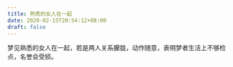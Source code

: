 ```yaml
---
title: 熟悉的女人在一起
date: 2020-02-15T20:54:12+08:00
draft: false
---
```


梦见熟悉的女人在一起，若是两人关系朦胧，动作随意，表明梦者生活上不够检点，名誉会受损。

